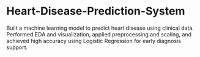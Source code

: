 # Heart-Disease-Prediction-System
Built a machine learning model to predict heart disease using clinical data. Performed EDA and visualization, applied preprocessing and scaling, and achieved high accuracy using Logistic Regression for early diagnosis support.
